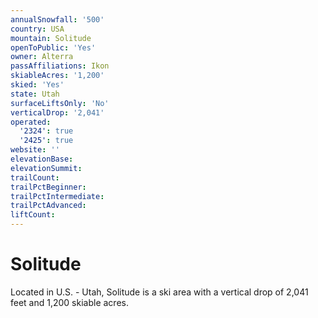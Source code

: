```yaml
---
annualSnowfall: '500'
country: USA
mountain: Solitude
openToPublic: 'Yes'
owner: Alterra
passAffiliations: Ikon
skiableAcres: '1,200'
skied: 'Yes'
state: Utah
surfaceLiftsOnly: 'No'
verticalDrop: '2,041'
operated:
  '2324': true
  '2425': true
website: ''
elevationBase:
elevationSummit:
trailCount:
trailPctBeginner:
trailPctIntermediate:
trailPctAdvanced:
liftCount:
---
```



# Solitude

Located in U.S. - Utah, Solitude is a ski area with a vertical drop of 2,041 feet and 1,200 skiable acres.
